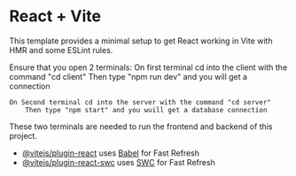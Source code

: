 # React + Vite

This template provides a minimal setup to get React working in Vite with HMR and some ESLint rules.

Ensure that you open 2 terminals:
    On first terminal cd into the client with the command "cd client"
        Then type "npm run dev" and you will get a connection

    On Second terminal cd into the server with the command "cd server"
        Then type "npm start" and you wuill get a database connection

These two terminals are needed to run the frontend and backend of this project.



- [@vitejs/plugin-react](https://github.com/vitejs/vite-plugin-react/blob/main/packages/plugin-react/README.md) uses [Babel](https://babeljs.io/) for Fast Refresh
- [@vitejs/plugin-react-swc](https://github.com/vitejs/vite-plugin-react-swc) uses [SWC](https://swc.rs/) for Fast Refresh
